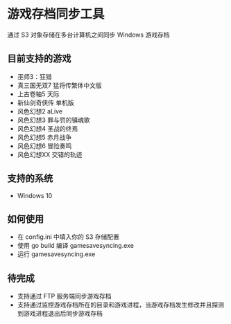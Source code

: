 # 游戏存档同步工具

通过 S3 对象存储在多台计算机之间同步 Windows 游戏存档

## 目前支持的游戏

* 巫师3：狂猎
* 真三国无双7 猛将传繁体中文版
* 上古卷轴5 天际
* 新仙剑奇侠传 单机版
* 风色幻想2 aLive
* 风色幻想3 罪与罚的镇魂歌
* 风色幻想4 圣战的终焉
* 风色幻想5 赤月战争
* 风色幻想6 冒险奏鸣
* 风色幻想XX 交错的轨迹

## 支持的系统

* Windows 10

## 如何使用

* 在 config.ini 中填入你的 S3 存储配置
* 使用 go build 编译 gamesavesyncing.exe
* 运行 gamesavesyncing.exe

## 待完成

* 支持通过 FTP 服务端同步游戏存档
* 支持通过监控游戏存档所在的目录和游戏进程，当游戏存档发生修改并且探测到游戏进程退出后同步游戏存档